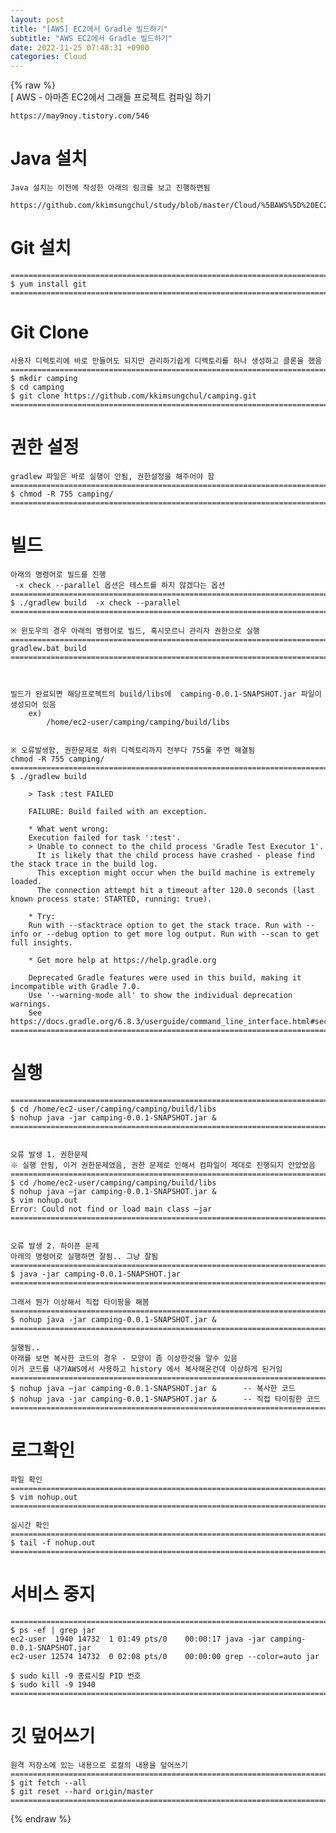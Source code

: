 ```yaml
---  
layout: post  
title: "[AWS] EC2에서 Gradle 빌드하기"  
subtitle: "AWS EC2에서 Gradle 빌드하기"  
date: 2022-11-25 07:48:31 +0900  
categories: Cloud  
---  
```

{% raw %}  
[ AWS - 아마존 EC2에서 그래들 프로젝트 컴파일 하기  
  
	https://may9noy.tistory.com/546  
  
# Java 설치  
	Java 설치는 이전에 작성한 아래의 링크를 보고 진행하면됨  
	  
	https://github.com/kkimsungchul/study/blob/master/Cloud/%5BAWS%5D%20EC2%EC%97%90%20Java%20%EC%84%A4%EC%B9%98%ED%95%98%EA%B8%B0.txt  
  
# Git 설치  
	=================================================================================================================  
	$ yum install git  
	=================================================================================================================  
  
  
# Git Clone  
	  
	사용자 디렉토리에 바로 만들어도 되지만 관리하기쉽게 디렉토리를 하나 생성하고 클론을 했음  
	=================================================================================================================  
	$ mkdir camping  
	$ cd camping  
	$ git clone https://github.com/kkimsungchul/camping.git  
	=================================================================================================================  
  
# 권한 설정  
	gradlew 파일은 바로 실행이 안됨, 권한설정을 해주어야 함  
	=================================================================================================================  
	$ chmod -R 755 camping/  
	=================================================================================================================  
  
  
# 빌드  
  
	  
	아래의 명령어로 빌드를 진행  
	 -x check --parallel 옵션은 테스트를 하지 않겠다는 옵션  
	=================================================================================================================  
	$ ./gradlew build  -x check --parallel  
	=================================================================================================================  
	  
	※ 윈도우의 경우 아래의 명령어로 빌드, 혹시모르니 관리자 권한으로 실행  
	=================================================================================================================  
	gradlew.bat build  
	=================================================================================================================  
  
	  
  
	빌드가 완료되면 해당프로젝트의 build/libs에  camping-0.0.1-SNAPSHOT.jar 파일이 생성되어 있음  
		ex)  
			/home/ec2-user/camping/camping/build/libs  
  
  
	※ 오류발생함, 권한문제로 하위 디렉토리까지 전부다 755룰 주면 해결됨  
	chmod -R 755 camping/  
	=================================================================================================================  
	$ ./gradlew build  
  
		> Task :test FAILED  
  
		FAILURE: Build failed with an exception.  
  
		* What went wrong:  
		Execution failed for task ':test'.  
		> Unable to connect to the child process 'Gradle Test Executor 1'.  
		  It is likely that the child process have crashed - please find the stack trace in the build log.  
		  This exception might occur when the build machine is extremely loaded.  
		  The connection attempt hit a timeout after 120.0 seconds (last known process state: STARTED, running: true).  
  
		* Try:  
		Run with --stacktrace option to get the stack trace. Run with --info or --debug option to get more log output. Run with --scan to get full insights.  
  
		* Get more help at https://help.gradle.org  
  
		Deprecated Gradle features were used in this build, making it incompatible with Gradle 7.0.  
		Use '--warning-mode all' to show the individual deprecation warnings.  
		See https://docs.gradle.org/6.8.3/userguide/command_line_interface.html#sec:command_line_warnings  
	=================================================================================================================  
  
  
  
# 실행  
	=================================================================================================================  
	$ cd /home/ec2-user/camping/camping/build/libs  
	$ nohup java -jar camping-0.0.1-SNAPSHOT.jar &  
	=================================================================================================================  
			  
	  
	오류 발생 1. 권한문제  
	※ 실행 안됨, 이거 권한문제였음, 권한 문제로 인해서 컴파일이 제대로 진행되지 안았었음  
	=================================================================================================================  
	$ cd /home/ec2-user/camping/camping/build/libs  
	$ nohup java –jar camping-0.0.1-SNAPSHOT.jar &  
	$ vim nohup.out  
	Error: Could not find or load main class –jar  
	=================================================================================================================  
  
	  
	오류 발생 2. 하이픈 문제  
	아래의 명령어로 실행하면 잘됨.. 그냥 잘됨  
	=================================================================================================================  
	$ java -jar camping-0.0.1-SNAPSHOT.jar  
	=================================================================================================================  
	  
	그래서 뭔가 이상해서 직접 타이핑을 해봄  
	=================================================================================================================  
	$ nohup java -jar camping-0.0.1-SNAPSHOT.jar &  
	=================================================================================================================  
	  
	실행됨..  
	아래를 보면 복사한 코드의 경우 - 모양이 좀 이상한것을 알수 있음  
	이거 코드를 내가AWS에서 사용하고 history 에서 복사해온건데 이상하게 된거임  
	=================================================================================================================  
	$ nohup java –jar camping-0.0.1-SNAPSHOT.jar &		-- 복사한 코드  
	$ nohup java -jar camping-0.0.1-SNAPSHOT.jar &		-- 직접 타이핑한 코드  
	=================================================================================================================  
	  
  
  
# 로그확인  
  
	파일 확인  
	=================================================================================================================  
	$ vim nohup.out  
	=================================================================================================================  
	  
	실시간 확인  
	=================================================================================================================  
	$ tail -f nohup.out  
	=================================================================================================================  
  
# 서비스 중지  
  
	======================================================================================================  
	$ ps -ef | grep jar  
	ec2-user  1940 14732  1 01:49 pts/0    00:00:17 java -jar camping-0.0.1-SNAPSHOT.jar  
	ec2-user 12574 14732  0 02:08 pts/0    00:00:00 grep --color=auto jar  
	  
	$ sudo kill -9 종료시킬 PID 번호  
	$ sudo kill -9 1940  
	======================================================================================================  
  
  
  
# 깃 덮어쓰기  
	원격 저장소에 있는 내용으로 로컬의 내용을 덮어쓰기  
	=================================================================================================================  
	$ git fetch --all  
	$ git reset --hard origin/master  
	=================================================================================================================  
  
  
  
{% endraw %}